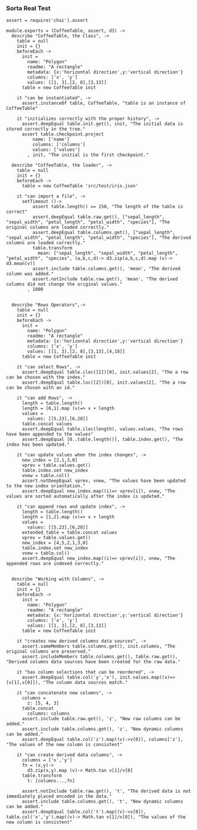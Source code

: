 ### Sorta Real Test
    assert = require('chai').assert

    module.exports = (CoffeeTable, assert, d3) ->
      describe "CoffeeTable, the Class", ->
        table = null
        init = {}
        beforeEach ->
          init =
            name: "Polygon"
            readme: "A rectangle"
            metadata: {x:'horizontal direction',y:'vertical direction'}
            columns: ['x', 'y']
            values: [[1, 3],[2, 8],[3,13]]
          table = new CoffeeTable init

        it "can be instantiated", ->
          assert.instanceOf table, CoffeeTable, "table is an instance of CoffeeTable"

        it "initializes correctly with the proper history", ->
          assert.deepEqual table.init.get(), init, "The initial data is stored correctly in the tree."
          assert table.checkpoint.project
              name: ['name']
              columns: ['columns']
              values: ['values']
            , init, "The initial is the first checkpoint."

      describe "CoffeeTable, the loader", ->
        table = null
        init = {}
        beforeEach ->
          table = new CoffeeTable 'src/test/iris.json'

        it "can import a file", ->
          setTimeout ()->
              assert table.length() == 150, "The length of the table is correct"
              assert.deepEqual table.raw.get(), ["sepal_length", "sepal_width", "petal_length", "petal_width", "species"], "The original columns are loaded correctly."
              assert.deepEqual table.columns.get(), ["sepal_length", "sepal_width", "petal_length", "petal_width", "species"], "The derived columns are loaded correctly."
              table.transform
                mean: ["sepal_length", "sepal_width", "petal_length", "petal_width", "species", (a,b,c,d)-> d3.zip(a,b,c,d).map (v)-> d3.mean(v)]
              assert.include table.columns.get(), 'mean', "The derived column was added."
              assert.notInclude table.raw.get(), 'mean', "The derived columns did not change the original values."
            , 1000


      describe "Rows Operators",->
        table = null
        init = {}
        beforeEach ->
          init =
            name: "Polygon"
            readme: "A rectangle"
            metadata: {x:'horizontal direction',y:'vertical direction'}
            columns: ['x', 'y']
            values: [[1, 3],[2, 8],[3,13],[4,18]]
          table = new CoffeeTable init

        it "can select Rows", ->
          assert.deepEqual table.iloc([2])[0], init.values[2], "The a row can be chosen with the index."
          assert.deepEqual table.loc([2])[0], init.values[2], "The a row can be chosen with an id."

        it "can add Rows", ->
          length = table.length()
          length = [0,1].map (v)=> v + length
          values =
            values: [[5,23],[6,28]]
          table.concat values
          assert.deepEqual table.iloc(length), values.values, "The rows have been appended to the values"
          assert.deepEqual [0..table.length()], table.index.get(), "The index has been updated."

        it "can update values when the index changes", ->
          new_index = [2,1,3,0]
          vprev = table.values.get()
          table.index.set new_index
          vnew = table.col()
          assert.notDeepEqual vprev, vnew, "The values have been updated to the new index orientation."
          assert.deepEqual new_index.map((i)=> vprev[i]), vnew, "The values are sorted automatically after the index is updated."

        it "can append rows and update index", ->
          length = table.length()
          length = [1,2].map (v)=> v + length
          values =
            values: [[5,23],[6,28]]
          extended_table = table.concat values
          vprev = table.values.get()
          new_index = [4,5,2,1,3,0]
          table.index.set new_index
          vnew = table.col()
          assert.deepEqual new_index.map((i)=> vprev[i]), vnew, "The appended rows are indexed correctly."


      describe "Working with Columns", ->
        table = null
        init = {}
        beforeEach ->
          init =
            name: "Polygon"
            readme: "A rectangle"
            metadata: {x:'horizontal direction',y:'vertical direction'}
            columns: ['x', 'y']
            values: [[1, 3],[2, 8],[3,13]]
          table = new CoffeeTable init

        it "creates new derived columns data sources", ->
          assert.sameMembers table.columns.get(), init.columns, "The original columns are preserved."
          assert.includeMembers table.columns.get(), table.raw.get(), "Derived columns data sources have been created for the raw data."

        it "has column selections that can be reordered", ->
          assert.deepEqual table.col('y','x'), init.values.map((v)=>[v[1],v[0]]), "The column data sources match."

        it "can concatenate new columns", ->
          columns =
            z: [5, 4, 3]
          table.concat
            columns: columns
          assert.include table.raw.get(), 'z', "New raw columns can be added."
          assert.include table.columns.get(), 'z', "New dynamic columns can be added."
          assert.deepEqual table.col('z').map((v)->v[0]), columns['z'], "The values of the new column is consistent"

        it "can create derived data columns", ->
          columns = ['x','y']
          fn = (x,y)->
            d3.zip(x,y).map (v)-> Math.tan v[1]/v[0]
          table.transform
            t: [columns...,fn]

          assert.notInclude table.raw.get(), 't', "The derived data is not immediately placed encoded in the data."
          assert.include table.columns.get(), 't', "New dynamic columns can be added."
          assert.deepEqual table.col('t').map((v)->v[0]), table.col('x','y').map((v)-> Math.tan v[1]/v[0]), "The values of the new column is consistent"

